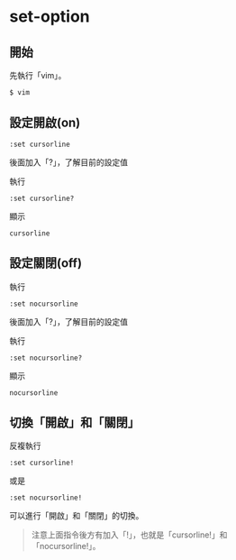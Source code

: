 

# set-option

## 開始

先執行「vim」。

``` sh
$ vim
```

## 設定開啟(on)

``` vim
:set cursorline
```

後面加入「?」，了解目前的設定值

執行

``` vim
:set cursorline?
```

顯示

```
cursorline
```

## 設定關閉(off)

執行

``` vim
:set nocursorline
```

後面加入「?」，了解目前的設定值

執行

``` vim
:set nocursorline?
```

顯示

```
nocursorline
```


## 切換「開啟」和「關閉」

反複執行

``` vim
:set cursorline!
```

或是

``` vim
:set nocursorline!
```

可以進行「開啟」和「關閉」的切換。

> 注意上面指令後方有加入「!」，也就是「cursorline!」和「nocursorline!」。
